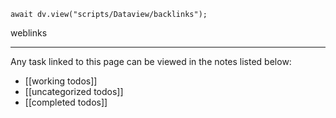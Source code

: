 ```dataviewjs
await dv.view("scripts/Dataview/backlinks");
```
weblinks 
___
Any task linked to this page can be viewed in the notes listed below:

- [[working todos]]
- [[uncategorized todos]]
- [[completed todos]]
